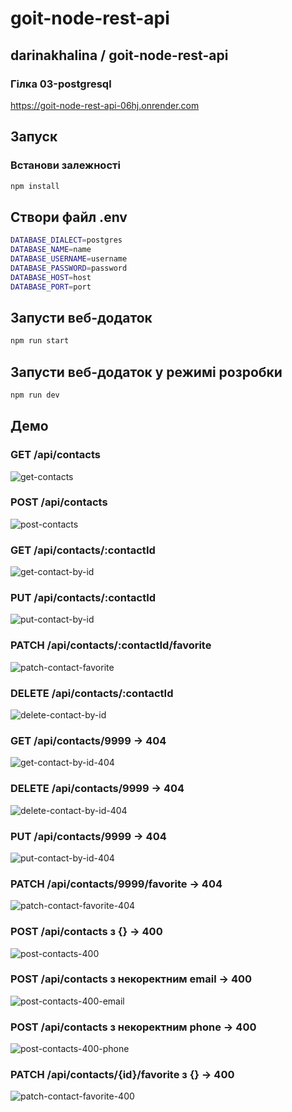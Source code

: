 # goit-node-rest-api

## darinakhalina / goit-node-rest-api

### Гілка 03-postgresql
https://goit-node-rest-api-06hj.onrender.com

## Запуск


### Встанови залежності

```bash
npm install
```

## Створи файл .env

```bash
DATABASE_DIALECT=postgres
DATABASE_NAME=name
DATABASE_USERNAME=username
DATABASE_PASSWORD=password
DATABASE_HOST=host
DATABASE_PORT=port
```

## Запусти веб-додаток

```bash
npm run start
```

## Запусти веб-додаток у режимі розробки

```bash
npm run dev
```

## Демо

### GET /api/contacts

![get-contacts](./assets/get-contacts.png)

### POST /api/contacts

![post-contacts](./assets/post-contacts.png)

### GET /api/contacts/:contactId

![get-contact-by-id](./assets/get-contact-by-id.png)

### PUT /api/contacts/:contactId

![put-contact-by-id](./assets/put-contact-by-id.png)

### PATCH /api/contacts/:contactId/favorite

![patch-contact-favorite](./assets/patch-contact-favorite.png)

### DELETE /api/contacts/:contactId

![delete-contact-by-id](./assets/delete-contact-by-id.png)

### GET /api/contacts/9999 → 404

![get-contact-by-id-404](./assets/get-contact-by-id-404.png)

### DELETE /api/contacts/9999 → 404

![delete-contact-by-id-404](./assets/delete-contact-by-id-404.png)

### PUT /api/contacts/9999 → 404

![put-contact-by-id-404](./assets/put-contact-by-id-404.png)

### PATCH /api/contacts/9999/favorite → 404

![patch-contact-favorite-404](./assets/patch-contact-favorite-404.png)

### POST /api/contacts з {} → 400

![post-contacts-400](./assets/post-contacts-400.png)

### POST /api/contacts з некоректним email → 400

![post-contacts-400-email](./assets/post-contacts-400-email.png)

### POST /api/contacts з некоректним phone → 400

![post-contacts-400-phone](./assets/post-contacts-400-phone.png)

### PATCH /api/contacts/{id}/favorite з {} → 400

![patch-contact-favorite-400](./assets/patch-contact-favorite-400.png)
